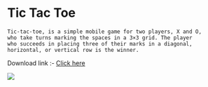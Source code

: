 # Tic Tac Toe

    Tic-tac-toe, is a simple mobile game for two players, X and O, 
    who take turns marking the spaces in a 3×3 grid. The player 
    who succeeds in placing three of their marks in a diagonal,
    horizontal, or vertical row is the winner.

Download link :- [Click here](https://github.com/abraraltaf92/tic_tac_toe/releases/download/v0.1-alpha/tic_tac_toe_v0.1-alpha.apk)

![](screenshots/mockup.png)
